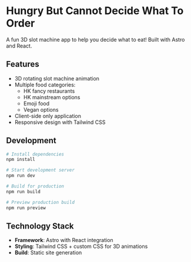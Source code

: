 # Hungry But Cannot Decide What To Order

A fun 3D slot machine app to help you decide what to eat! Built with Astro and React.

## Features

- 3D rotating slot machine animation
- Multiple food categories:
  - HK fancy restaurants
  - HK mainstream options
  - Emoji food
  - Vegan options
- Client-side only application
- Responsive design with Tailwind CSS

## Development

```bash
# Install dependencies
npm install

# Start development server
npm run dev

# Build for production
npm run build

# Preview production build
npm run preview
```

## Technology Stack

- **Framework**: Astro with React integration
- **Styling**: Tailwind CSS + custom CSS for 3D animations
- **Build**: Static site generation